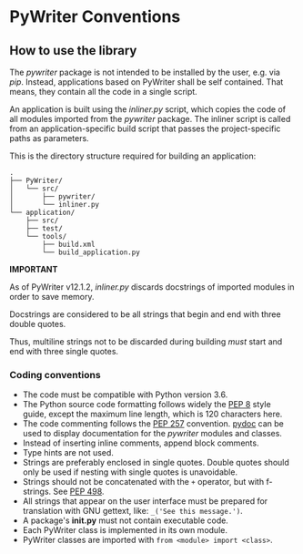 # PyWriter Conventions


## How to use the library

The *pywriter* package is not intended to be installed by the user, e.g. via *pip*. 
Instead, applications based on PyWriter shall be self contained. That means, they contain all the code in a single script.

An application is built using the *inliner.py* script, which copies the code of all modules imported from the *pywriter* package.
The inliner script is called from an application-specific build script that passes the project-specific paths as parameters.

This is the directory structure required for building an application:

```
.
├── PyWriter/
│   └── src/
│       ├── pywriter/
│       └── inliner.py
└── application/
    ├── src/
    ├── test/
    └── tools/ 
        ├── build.xml
        └── build_application.py
```

**IMPORTANT**

As of PyWriter v12.1.2, *inliner.py* discards docstrings of imported modules in order to save memory. 

Docstrings are considered to be all strings that begin and end with three double quotes.

Thus, multiline strings not to be discarded during building *must* start and end with three single quotes. 


### Coding conventions

- The code must be compatible with Python version 3.6. 
- The Python source code formatting follows widely the [PEP 8](https://peps.python.org/pep-0008/) style guide, except the maximum line length, which is 120 characters here.
- The code commenting follows the [PEP 257](https://peps.python.org/pep-0257) convention. [pydoc](https://docs.python.org/3/library/pydoc.html) can be used to display documentation for the *pywriter* modules and classes.
- Instead of inserting inline comments, append block comments.
- Type hints are not used.
- Strings are preferably enclosed in single quotes. Double quotes should only be used if nesting with single quotes is unavoidable.
- Strings should not be concatenated with the `+` operator, but with f-strings. See [PEP 498](https://peps.python.org/pep-0498/).
- All strings that appear on the user interface must be prepared for translation with GNU gettext, like: `_('See this message.')`.
- A package's **__init__.py** must not contain executable code.
- Each PyWriter class is implemented in its own module.
- PyWriter classes are imported with `from <module> import <class>`.


